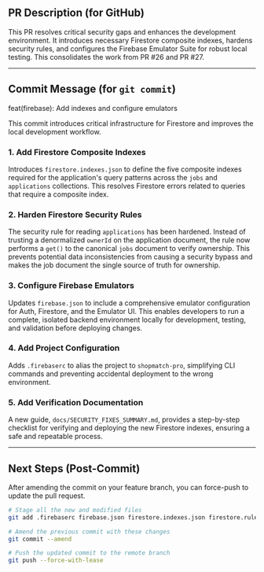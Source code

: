 ## PR Description (for GitHub)

This PR resolves critical security gaps and enhances the development environment. It introduces necessary Firestore composite indexes, hardens security rules, and configures the Firebase Emulator Suite for robust local testing. This consolidates the work from PR #26 and PR #27.

---

## Commit Message (for `git commit`)

feat(firebase): Add indexes and configure emulators

This commit introduces critical infrastructure for Firestore and improves the local development workflow.

### 1. Add Firestore Composite Indexes

Introduces `firestore.indexes.json` to define the five composite indexes required for the application's query patterns across the `jobs` and `applications` collections. This resolves Firestore errors related to queries that require a composite index.

### 2. Harden Firestore Security Rules

The security rule for reading `applications` has been hardened. Instead of trusting a denormalized `ownerId` on the application document, the rule now performs a `get()` to the canonical `jobs` document to verify ownership. This prevents potential data inconsistencies from causing a security bypass and makes the job document the single source of truth for ownership.

### 3. Configure Firebase Emulators

Updates `firebase.json` to include a comprehensive emulator configuration for Auth, Firestore, and the Emulator UI. This enables developers to run a complete, isolated backend environment locally for development, testing, and validation before deploying changes.

### 4. Add Project Configuration

Adds `.firebaserc` to alias the project to `shopmatch-pro`, simplifying CLI commands and preventing accidental deployment to the wrong environment.

### 5. Add Verification Documentation

A new guide, `docs/SECURITY_FIXES_SUMMARY.md`, provides a step-by-step checklist for verifying and deploying the new Firestore indexes, ensuring a safe and repeatable process.

---

## Next Steps (Post-Commit)

After amending the commit on your feature branch, you can force-push to update the pull request.

```bash
# Stage all the new and modified files
git add .firebaserc firebase.json firestore.indexes.json firestore.rules docs/SECURITY_FIXES_SUMMARY.md docs/CONSOLIDATED_PR_MESSAGE.md

# Amend the previous commit with these changes
git commit --amend

# Push the updated commit to the remote branch
git push --force-with-lease
```